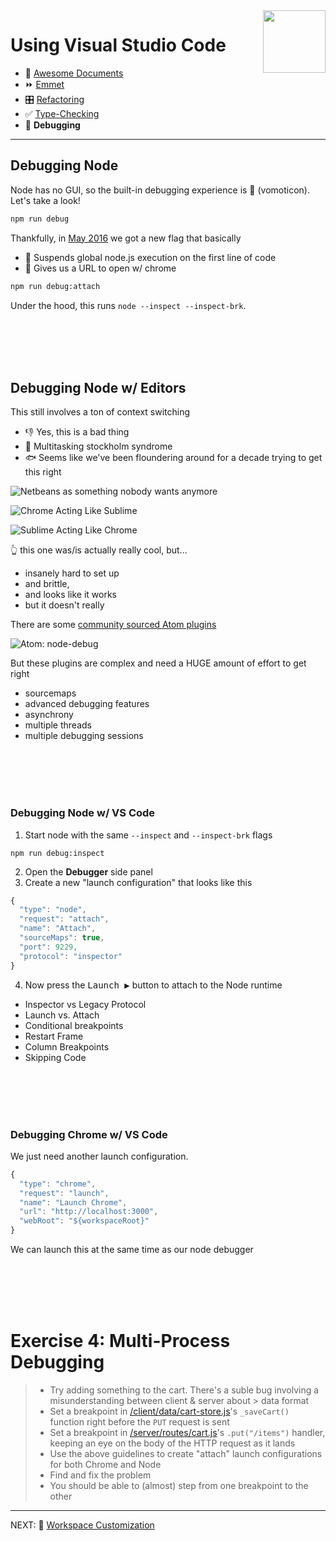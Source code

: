 <img align='right' height=100 src='../../../public/vscode.png'>

# Using Visual Studio Code

- 📄 [Awesome Documents](./markdown.md)
- ⏩ [Emmet](./emmet.md)
- 🎛 [Refactoring](./refactoring.md)
- ✅ [Type-Checking](./type-checking.md)
- 🐞 **Debugging**

---

## Debugging Node

Node has no GUI, so the built-in debugging experience is 🤢 (vomoticon). Let's take a look!

```sh
npm run debug
```

Thankfully, in [May 2016](https://www.youtube.com/watch?v=x8u0n4dT-WI&feature=youtu.be&t=2571) we got a new flag that basically

- 🛑 Suspends global node.js execution on the first line of code
- 🔗 Gives us a URL to open w/ chrome

```sh
npm run debug:attach
```

Under the hood, this runs `node --inspect --inspect-brk`.

<br><br><br><br>

## Debugging Node w/ Editors

This still involves a ton of context switching

- 👎 Yes, this is a bad thing
- 🔫 Multitasking stockholm syndrome
- 🐟 Seems like we've been floundering around for a decade trying to get this right

![Netbeans as something nobody wants anymore](../../public/debugging/netbeans.png)

![Chrome Acting Like Sublime](../../public/debugging/chrome-as-sublime.png)

![Sublime Acting Like Chrome](../../public/debugging/sublime-as-chrome.png)

👆 this one was/is actually really cool, but...

- insanely hard to set up
- and brittle,
- and looks like it works
- but it doesn't really

There are some [community sourced Atom plugins](https://atom.io/packages/node-debugger)

![Atom: node-debug](../../public/debugging/atom.jpg)

But these plugins are complex and need a HUGE amount of effort to get right

- sourcemaps
- advanced debugging features
- asynchrony
- multiple threads
- multiple debugging sessions

<br><br><br><br>

### Debugging Node w/ VS Code

1. Start node with the same `--inspect` and `--inspect-brk` flags

```
npm run debug:inspect
```

2. Open the **Debugger** side panel
3. Create a new "launch configuration" that looks like this

```js
{
  "type": "node",
  "request": "attach",
  "name": "Attach",
  "sourceMaps": true,
  "port": 9229,
  "protocol": "inspector"
}
```

4. Now press the <kbd>Launch ▶️</kbd> button to attach to the Node runtime

- Inspector vs Legacy Protocol
- Launch vs. Attach
- Conditional breakpoints
- Restart Frame
- Column Breakpoints
- Skipping Code

<br><br><br><br>

### Debugging Chrome w/ VS Code

We just need another launch configuration.

```js
{
  "type": "chrome",
  "request": "launch",
  "name": "Launch Chrome",
  "url": "http://localhost:3000",
  "webRoot": "${workspaceRoot}"
}
```

We can launch this at the same time as our node debugger

<br><br><br><br>

# Exercise 4: Multi-Process Debugging

> - Try adding something to the cart. There's a suble bug involving a misunderstanding between client & server about > data format
> - Set a breakpoint in [/client/data/cart-store.js](/client/data/cart-store.js#_saveCart)'s `_saveCart()` function right before the `PUT` request is sent
> - Set a breakpoint in [/server/routes/cart.js](/server/routes/cart.js)'s `.put("/items")` handler, keeping an eye on the body of the HTTP request as it lands
> - Use the above guidelines to create "attach" launch configurations for both Chrome and Node
> - Find and fix the problem
> - You should be able to (almost) step from one breakpoint to the other

---

NEXT: 🎨 [Workspace Customization](../2_customizing/workspace.md)
